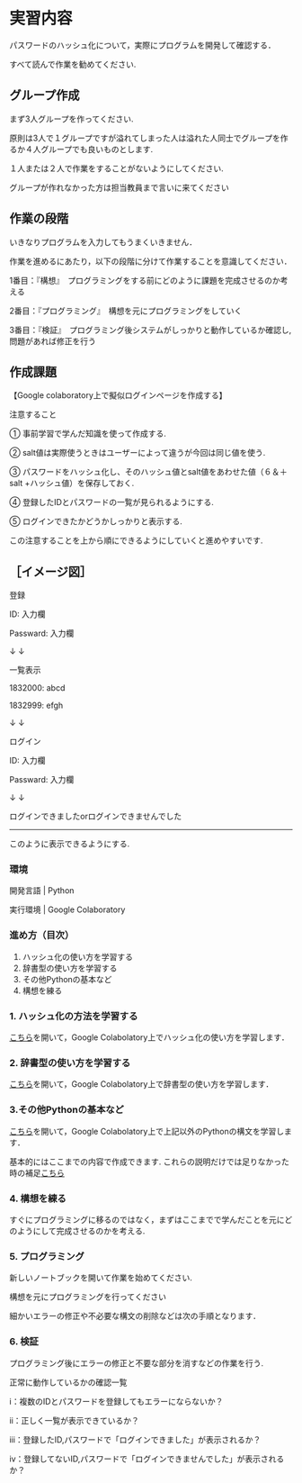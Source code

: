 # 実習内容

パスワードのハッシュ化について，実際にプログラムを開発して確認する．

すべて読んで作業を勧めてください.

## グループ作成

まず3人グループを作ってください.

原則は3人で１グループですが溢れてしまった人は溢れた人同士でグループを作るか４人グループでも良いものとします.

１人または２人で作業をすることがないようにしてください.

グループが作れなかった方は担当教員まで言いに来てください

## 作業の段階

いきなりプログラムを入力してもうまくいきません．

作業を進めるにあたり，以下の段階に分けて作業することを意識してください．

1番目：『構想』　プログラミングをする前にどのように課題を完成させるのか考える

2番目：『プログラミング』　構想を元にプログラミングをしていく

3番目：『検証』　プログラミング後システムがしっかりと動作しているか確認し,問題があれば修正を行う



## 作成課題

【Google colaboratory上で擬似ログインページを作成する】

注意すること　 

①	事前学習で学んだ知識を使って作成する.

②	salt値は実際使うときはユーザーによって違うが今回は同じ値を使う.

③	パスワードをハッシュ化し、そのハッシュ値とsalt値をあわせた値（６＆＋salt +ハッシュ値）を保存しておく.

④	登録したIDとパスワードの一覧が見られるようにする.

⑤	ログインできたかどうかしっかりと表示する.

この注意することを上から順にできるようにしていくと進めやすいです. 

［イメージ図］
--------------------------------------------------
登録

ID: 入力欄

Passward:  入力欄

↓
↓

一覧表示

1832000: abcd

1832999: efgh 

↓
↓

ログイン

ID: 入力欄

Passward:  入力欄

↓
↓

ログインできましたorログインできませんでした

---------------------------------------------------

このように表示できるようにする.


### 環境

開発言語 | Python

実行環境 | Google Colaboratory

### 進め方（目次）

1. ハッシュ化の使い方を学習する
2. 辞書型の使い方を学習する
3. その他Pythonの基本など
4. 構想を練る


### 1. ハッシュ化の方法を学習する

[こちら](https://colab.research.google.com/github/uemotota/Colab/blob/master/hash.ipynb)を開いて，Google Colabolatory上でハッシュ化の使い方を学習します．

### 2. 辞書型の使い方を学習する

[こちら](https://colab.research.google.com/github/uemotota/Colab/blob/master/List.ipynb)を開いて，Google Colabolatory上で辞書型の使い方を学習します．

### 3.その他Pythonの基本など

[こちら](https://colab.research.google.com/github/uemotota/Colab/blob/master/py_template.ipynb)を開いて，Google Colabolatory上で上記以外のPythonの構文を学習します．

基本的にはここまでの内容で作成できます.
これらの説明だけでは足りなかった時の補足[こちら](https://qiita.com/AI_Academy/items/b97b2178b4d10abe0adb)

### 4. 構想を練る

すぐにプログラミングに移るのではなく，まずはここまでで学んだことを元にどのようにして完成させるのかを考える.


### 5. プログラミング

新しいノートブックを開いて作業を始めてください.

構想を元にプログラミングを行ってください

細かいエラーの修正や不必要な構文の削除などは次の手順となります．

### 6. 検証

プログラミング後にエラーの修正と不要な部分を消すなどの作業を行う.

正常に動作しているかの確認一覧

ⅰ：複数のIDとパスワードを登録してもエラーにならないか？

ⅱ：正しく一覧が表示できているか？

ⅲ：登録したID,パスワードで「ログインできました」が表示されるか？

ⅳ：登録してないID,パスワードで「ログインできませんでした」が表示されるか？

